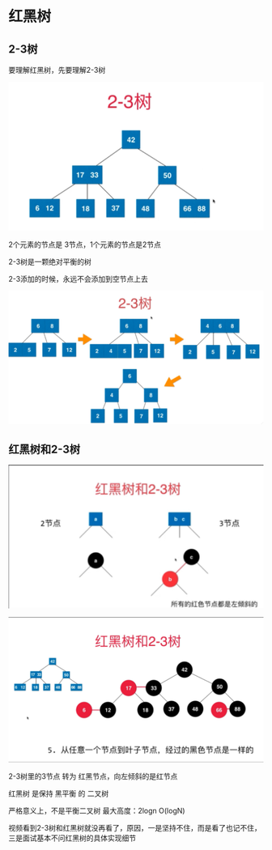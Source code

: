 # 红黑树

## 2-3树

要理解红黑树，先要理解2-3树

![image-20210629214501512](image-20210629214501512.png)

2个元素的节点是 3节点，1个元素的节点是2节点

2-3树是一颗绝对平衡的树

2-3添加的时候，永远不会添加到空节点上去

![image-20210704000230172](image-20210704000230172.png)



## 红黑树和2-3树

![image-20210704002223856](image-20210704002223856.png)



![image-20210704003649849](image-20210704003649849.png)

2-3树里的3节点 转为 红黑节点，向左倾斜的是红节点

红黑树 是保持 黑平衡 的 二叉树

严格意义上，不是平衡二叉树   最大高度：2logn    O(logN)  



视频看到2-3树和红黑树就没再看了，原因，一是坚持不住，而是看了也记不住，三是面试基本不问红黑树的具体实现细节

